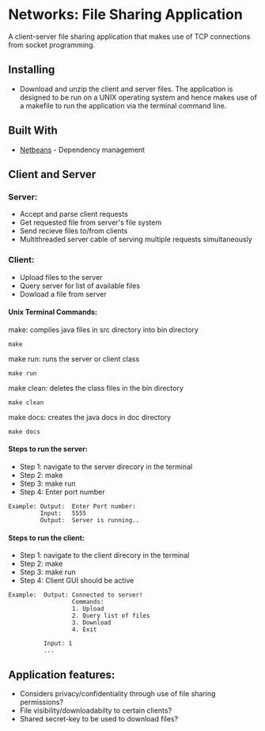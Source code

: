 # Networks: File Sharing Application

A client-server file sharing application that makes use of TCP connections from socket programming. 

## Installing
- Download and unzip the client and server files. The application is designed to be run on a UNIX operating system and hence makes use of a makefile to run the application via the terminal command line.

## Built With
* [Netbeans](https://netbeans.org/downloads/8.2/) - Dependency management

## Client and Server

### Server:
* Accept and parse client requests
* Get requested file from server's file system
* Send recieve files to/from clients
* Multithreaded server cable of serving multiple requests simultaneously

### Client:
* Upload files to the server
* Query server for list of available files
* Dowload a file from server

#### Unix Terminal Commands:

make: compiles java files in src directory into bin directory
```
make
```
make run: runs the server or client class
```
make run
```
make clean: deletes the class files in the bin directory
```
make clean
```
make docs: creates the java docs in doc directory 
```
make docs
```

#### Steps to run the server:
- Step 1: navigate to the server direcory in the terminal
- Step 2: make
- Step 3: make run
- Step 4: Enter port number
```
Example: Output:  Enter Port number: 
         Input:   5555
         Output:  Server is running..
```

#### Steps to run the client:
- Step 1: navigate to the client direcory in the terminal
- Step 2: make
- Step 3: make run
- Step 4: Client GUI should be active 
```
Example:  Output: Connected to server!
                  Commands: 
                  1. Upload
                  2. Query list of files
                  3. Download
                  4. Exit
          
          Input: 1
          ...
```

## Application features:
* Considers privacy/confidentiality through use of file sharing permissions?
* File visibility/downloadabilty to certain clients?
* Shared secret-key to be used to download files?

